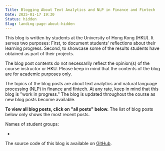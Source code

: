```yaml
---
Title: Blogging About Text Analytics and NLP in Finance and Fintech
Date: 2025-01-17 19:30
Status: hidden
Slug: landing-page-about-hidden
---
```


This blog is written by students at the University of Hong Kong
(HKU). It serves two purposes: First, to document students'
reflections about their learning progress. Second, to showcase some of
the results students have obtained as part of their projects.

The blog post contents do not necessarily reflect the opinion(s) of
the course instructor or HKU. Please keep in mind that the contents of
the blog are for academic purposes only.

The topics of the blog posts are about text analytics and natural
language processing (NLP) in finance and fintech. At any rate, keep in
mind that this blog is "work in progress." The blog is updated
throughout the course as new blog posts become available.

**To view all blog posts, click on "all posts" below.** The list of
blog posts below only shows the most recent posts.

Names of student groups:

  * 

The source code of this blog is available on
[GitHub](https://github.com/buehlmaier/FINA4350-student-blog-2025-01).

